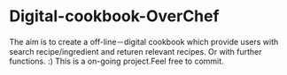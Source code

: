 # Digital-cookbook-OverChef

The aim is to create a off-line－digital cookbook which provide users with search recipe/ingredient and returen relevant recipes. Or with further functions. :)
This is a on-going project.Feel free to commit.
